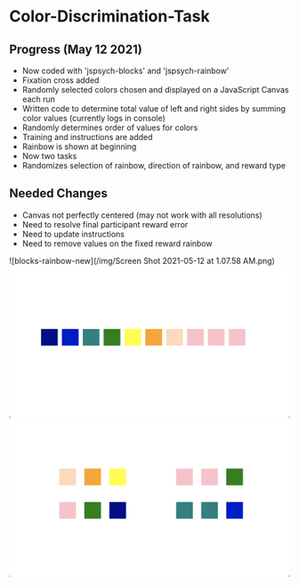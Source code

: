 # Color-Discrimination-Task

## Progress (May 12 2021)

* Now coded with 'jspsych-blocks' and 'jspsych-rainbow'
* Fixation cross added
* Randomly selected colors chosen and displayed on a JavaScript Canvas each run
* Written code to determine total value of left and right sides by summing color values (currently logs in console)
* Randomly determines order of values for colors
* Training and instructions are added
* Rainbow is shown at beginning
* Now two tasks
* Randomizes selection of rainbow, direction of rainbow, and reward type



## Needed Changes

* Canvas not perfectly centered (may not work with all resolutions)
* Need to resolve final participant reward error
* Need to update instructions
* Need to remove values on the fixed reward rainbow



![blocks-rainbow-new](/img/Screen Shot 2021-05-12 at 1.07.58 AM.png)
![blocks-rainbow](/img/image2.png)
![blocks-old](/img/image.png)

